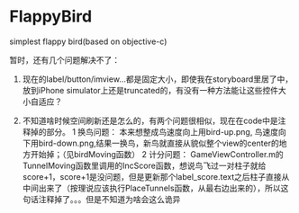 # FlappyBird
simplest flappy bird(based on objective-c)

暂时，还有几个问题解决不了：

1. 现在的label/button/imview...都是固定大小，即使我在storyboard里居了中，放到iPhone simulator上还是truncated的，有没有一种方法能让这些控件大小自适应？

2. 不知道啥时候空间刷新还是怎么的，有两个问题很相似，现在在code中是注释掉的部分。
   1 换鸟问题：
	本来想整成鸟速度向上用bird-up.png, 鸟速度向下用bird-down.png,结果一换鸟，新鸟就直接从貌似整个view的center的地方开始掉；（见birdMoving函数）
   2 计分问题：
	GameViewController.m的TunnelMoving函数里调用的IncScore函数，想说鸟飞过一对柱子就给score+1，score+1是没问题，但是更新那个label_score.text之后柱子直接从中间出来了（按理说应该执行PlaceTunnels函数，从最右边出来的），所以这句话注释掉了。。。但是不知道为啥会这么诡异
